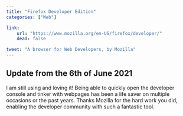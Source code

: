 ```yaml
---
title: "Firefox Developer Edition"
categories: ["Web"]

link:
    url: "https://www.mozilla.org/en-US/firefox/developer/"
    dead: false

tweet: "A browser for Web Developers, by Mozilla"
---
```


## Update from the 6th of June 2021

I am still using and loving it! Being able to quickly open the developer console and tinker with webpages has been a
life saver on multiple occasions or the past years. Thanks Mozilla for the hard work you did, enabling the developer
community with such a fantastic tool.